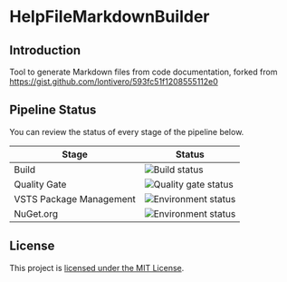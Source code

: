 # HelpFileMarkdownBuilder

## Introduction
Tool to generate Markdown files from code documentation, forked from https://gist.github.com/lontivero/593fc51f1208555112e0

## Pipeline Status

You can review the status of every stage of the pipeline below.

|Stage|Status|
|-|-|
|Build|![Build status](https://bastienperdriau.visualstudio.com/HelpFileMarkdownBuilder/_apis/build/status/HelpFileMarkdownBuilder-Build)|
|Quality Gate|![Quality gate status](https://sonarcloud.io/api/project_badges/measure?project=BastienPerdriau_HelpFileMarkdownBuilder&metric=alert_status)|
|VSTS Package Management|![Environment status](https://bastienperdriau.vsrm.visualstudio.com/_apis/public/Release/badge/88886f02-dd22-45d3-98c2-7caf61f39340/1/1)|
|NuGet.org|![Environment status](https://bastienperdriau.vsrm.visualstudio.com/_apis/public/Release/badge/88886f02-dd22-45d3-98c2-7caf61f39340/1/2)|

## License

This project is [licensed under the MIT License](LICENSE).